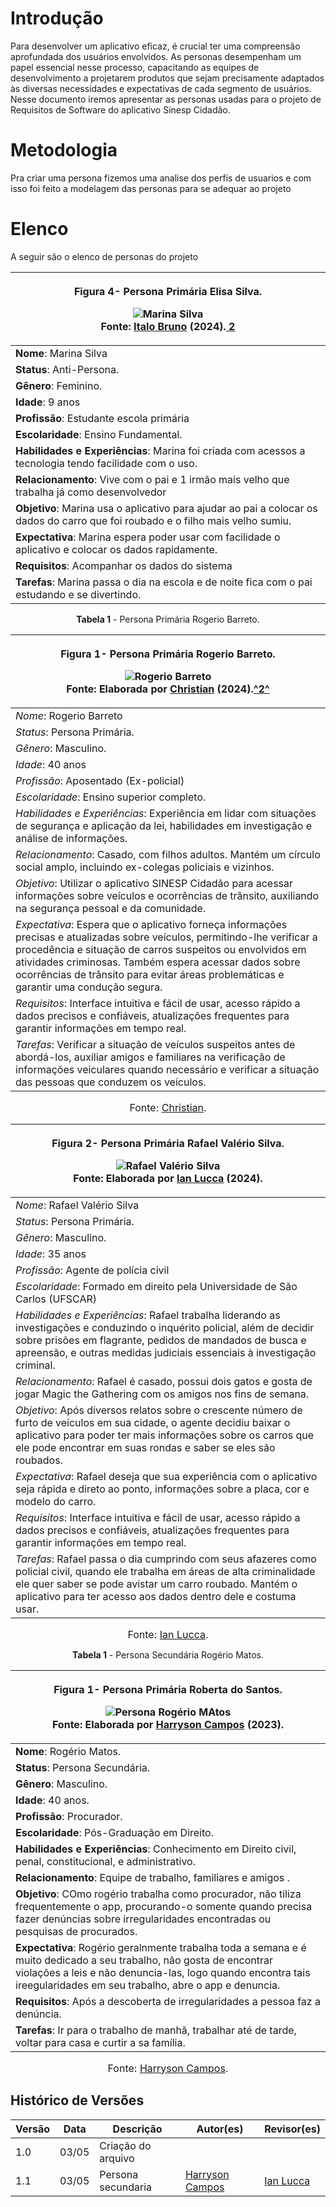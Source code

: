 # Introdução

Para desenvolver um aplicativo eficaz, é crucial ter uma compreensão aprofundada dos usuários envolvidos. As personas desempenham um papel essencial nesse processo, capacitando as equipes de desenvolvimento a projetarem produtos que sejam precisamente adaptados às diversas necessidades e expectativas de cada segmento de usuários. Nesse documento iremos apresentar as personas usadas para o projeto de Requisitos de Software do aplicativo Sinesp Cidadão.

# Metodologia

Pra criar uma persona fizemos uma analise dos perfis de usuarios e com isso foi feito a modelagem das personas para se adequar ao projeto

# Elenco

A seguir são o elenco de personas do projeto

| <font size="3"><p style="text-align: center">Figura 4- Persona Primária Elisa Silva.</p></font><figure markdown>![Marina Silva](anti-persona.jpg.png)<figcaption>Fonte: [Italo Bruno](https://github.com/italobrunom) (2024).<a id="TEC2" href="#QT2"> 2</a></figcaption></figure> |
| ----------------------------------------------------------------------------------------------------------------------------------------------------------------------------------------------------------------------------------------------------------------------------------------------------------------------------------------------------------------------------------------- |
| **Nome**: Marina Silva |
| **Status**: Anti-Persona. |
| **Gênero**: Feminino. 
| **Idade**: 9 anos |
| **Profissão**: Estudante escola primária|
| **Escolaridade**: Ensino Fundamental. |
| **Habilidades e Experiências**:   Marina foi criada com acessos a tecnologia tendo facilidade com o uso. |
| **Relacionamento**:  Vive com o pai e 1 irmão mais velho que trabalha já como desenvolvedor  |
| **Objetivo**: Marina usa o aplicativo para ajudar ao pai a colocar os dados do carro que foi roubado e o filho mais velho sumiu. |
| **Expectativa**: Marina espera poder usar com facilidade o aplicativo e colocar os dados rapidamente.                |
| **Requisitos**: Acompanhar os dados do sistema          |
| **Tarefas**: Marina passa o dia na escola e de noite fica com o pai estudando e se divertindo.                                                                                                                                                                                                                           |
<p style="text-align: center"><b>Tabela 1</b> - Persona Primária Rogerio Barreto.</p>

| <font size="3"><p style="text-align: center">Figura 1- Persona Primária Rogerio Barreto.</p></font><figure markdown>![Rogerio Barreto](personarogerio.jpg)<figcaption>Fonte: Elaborada por [Christian](https://github.com/crstyhs) (2024).<a id="TEC2" href="#QT2">^2^</a></figcaption></figure> |
| ----------------------------------------------------------------------------------------------------------------------------------------------------------------------------------------------------------------------------------------------------------------------------------------------------------------------------------------------------------------------------------------- |
| *Nome*: Rogerio Barreto |
| *Status*: Persona Primária. |
| *Gênero*: Masculino. 
| *Idade*: 40 anos |
| *Profissão*: Aposentado (Ex-policial)|
| *Escolaridade*: Ensino superior completo. |
| *Habilidades e Experiências*:   Experiência em lidar com situações de segurança e aplicação da lei, habilidades em investigação e análise de informações. |
| *Relacionamento*:  Casado, com filhos adultos. Mantém um círculo social amplo, incluindo ex-colegas policiais e vizinhos.  |
| *Objetivo*: Utilizar o aplicativo SINESP Cidadão para acessar informações sobre veículos e ocorrências de trânsito, auxiliando na segurança pessoal e da comunidade.|
| *Expectativa*:   Espera que o aplicativo forneça informações precisas e atualizadas sobre veículos, permitindo-lhe verificar a procedência e situação de carros suspeitos ou envolvidos em atividades criminosas. Também espera acessar dados sobre ocorrências de trânsito para evitar áreas problemáticas e garantir uma condução segura.             |
| *Requisitos*: Interface intuitiva e fácil de usar, acesso rápido a dados precisos e confiáveis, atualizações frequentes para garantir informações em tempo real.                                                                                                                             |
| *Tarefas*:       Verificar a situação de veículos suspeitos antes de abordá-los, auxiliar amigos e familiares na verificação de informações veiculares quando necessário e verificar a situação das pessoas que conduzem os veículos.                                                                                                                                                                                                              |

<font size="3"><p style="text-align: center">Fonte: [Christian](https://github.com/crstyhs).</p></font>


| <font size="3"><p style="text-align: center">Figura 2- Persona Primária Rafael Valério Silva.</p></font><figure markdown>![Rafael Valério Silva]()<figcaption>Fonte: Elaborada por [Ian Lucca](https://github.com/IanLucca12) (2024).</figcaption></figure> |
| ----------------------------------------------------------------------------------------------------------------------------------------------------------------------------------------------------------------------------------------------------------------------------------------------------------------------------------------------------------------------------------------- |
| *Nome*: Rafael Valério Silva|
| *Status*: Persona Primária. |
| *Gênero*: Masculino. 
| *Idade*: 35 anos |
| *Profissão*: Agente de polícia civil|
| *Escolaridade*: Formado em direito pela Universidade de São Carlos (UFSCAR) |
| *Habilidades e Experiências*:  Rafael trabalha liderando as investigações e conduzindo o inquérito policial, além de decidir sobre prisões em flagrante, pedidos de mandados de busca e apreensão, e outras medidas judiciais essenciais à investigação criminal. |
| *Relacionamento*: Rafael é casado, possui dois gatos e gosta de jogar Magic the Gathering com os amigos nos fins de semana.  |
| *Objetivo*: Após diversos relatos sobre o crescente número de furto de veículos em sua cidade, o agente decidiu baixar o aplicativo para poder ter mais informações sobre os carros que ele pode encontrar em suas rondas e saber se eles são roubados.|
| *Expectativa*:   Rafael deseja que sua experiência com o aplicativo seja rápida e direto ao ponto, informações sobre a placa, cor e modelo do carro.            |
| *Requisitos*: Interface intuitiva e fácil de usar, acesso rápido a dados precisos e confiáveis, atualizações frequentes para garantir informações em tempo real.                                                                                                                             |
| *Tarefas*:      Rafael passa o dia cumprindo com seus afazeres como policial civil, quando ele trabalha em áreas de alta criminalidade ele quer saber se pode avistar um carro roubado. Mantém o aplicativo para ter acesso aos dados dentro dele e costuma usar.                                                                                                                                                                                                          |

<font size="3"><p style="text-align: center">Fonte: [Ian Lucca](https://github.com/IanLucca12).</p></font>



<p style="text-align: center"><b>Tabela 1</b> - Persona Secundária Rogério Matos.</p>

| <font size="3"><p style="text-align: center">Figura 1- Persona Primária Roberta do Santos.</p></font><figure markdown>![Persona Rogério MAtos](../assets/Personas/Persona_Sec_rogerio.png)<figcaption>Fonte: Elaborada por [Harryson Campos](https://github.com/harry-cmartin) (2023).</figcaption></figure> |
| ----------------------------------------------------------------------------------------------------------------------------------------------------------------------------------------------------------------------------------------------------------------------------------------------------------------------------------------------------------------------------------------- |
| **Nome**: Rogério Matos.                                                                                                                                                                                                                                                                                                                                                              |
| **Status**: Persona Secundária.                                                                                                                                                                                                                                                                                                                                                             |
| **Gênero**: Masculino.                                                                                                                                                                                                                                                                                                                                                                     |
| **Idade**: 40 anos.                                                                                                                                                                                                                                                                                                                                                                       |
| **Profissão**: Procurador.                                                                                                                                                                                                                                                                                                                               |
| **Escolaridade**: Pós-Graduação em Direito.                                                                                                                                                                                                                                                                                                                                 |
| **Habilidades e Experiências**: Conhecimento em Direito civil, penal, constitucional, e administrativo.                                                                                                                                                                                              |
| **Relacionamento**: Equipe de trabalho, familiares e amigos .                                                                                                                                                                                                                                                                                              |
| **Objetivo**: COmo rogério trabalha como procurador, não tiliza frequentemente o app, procurando-o somente quando precisa fazer denúncias sobre irregularidades encontradas ou pesquisas de procurados.                                        |
| **Expectativa**: Rogério geralnmente trabalha toda a semana e é muito dedicado a seu trabalho, não gosta de encontrar violações a leis e não denuncia-las, logo quando encontra tais ireegularidades em seu trabalho, abre o app e denuncia.                                            |
| **Requisitos**: Após a descoberta de irregularidades a pessoa faz a denúncia.                                                                                                                                                                                                                                            |
| **Tarefas**: Ir para o trabalho de manhã, trabalhar até de tarde, voltar para casa e curtir a sa família.                                                                                                                                                                                                                               |

<font size="3"><p style="text-align: center">Fonte: [Harryson Campos](https://github.com/harry-cmartin).</p></font>

## Histórico de Versões

| Versão | Data       | Descrição                           | Autor(es)                                                                                           | Revisor(es)                                      |
| ------ | ---------- | ----------------------------------- | --------------------------------------------------------------------------------------------------- | ------------------------------------------------ |
| 1.0  | 03/05 |   Criação do arquivo    |  |  |
|1.1| 03/05 | Persona secundaria | [Harryson Campos](https://github.com/harry-cmartin)|[Ian Lucca](https://github.com/IanLucca12)|
